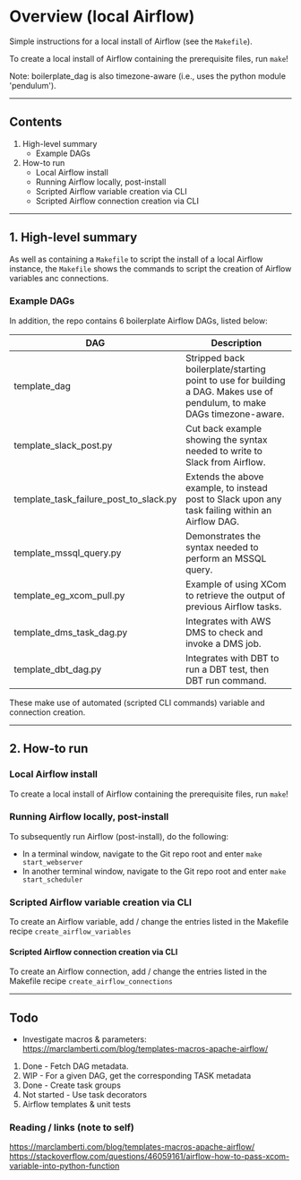 # Overview (local Airflow)

Simple instructions for a local install of Airflow (see the `Makefile`).

To create a local install of Airflow containing the prerequisite files, run `make`!

Note: boilerplate_dag is also timezone-aware (i.e., uses the python module 'pendulum').

---

## Contents

1. High-level summary
    * Example DAGs
2. How-to run
    * Local Airflow install
    * Running Airflow locally, post-install
    * Scripted Airflow variable creation via CLI
    * Scripted Airflow connection creation via CLI

---

## 1. High-level summary

As well as containing a `Makefile` to script the install of a local Airflow instance, the `Makefile` shows the commands to script the creation of Airflow variables anc connections.

### Example DAGs

In addition, the repo contains 6 boilerplate Airflow DAGs, listed below:

| DAG | Description                  |
| -------| -----------------------------|
| template_dag | Stripped back boilerplate/starting point to use for building a DAG. Makes use of pendulum, to make DAGs timezone-aware. |
| template_slack_post.py | Cut back example showing the syntax needed to write to Slack from Airflow. |
| template_task_failure_post_to_slack.py | Extends the above example, to instead post to Slack upon any task failing within an Airflow DAG. |
| template_mssql_query.py | Demonstrates the syntax needed to perform an MSSQL query. |
| template_eg_xcom_pull.py | Example of using XCom to retrieve the output of previous Airflow tasks. |
| template_dms_task_dag.py | Integrates with AWS DMS to check and invoke a DMS job. |
| template_dbt_dag.py | Integrates with DBT to run a DBT test, then DBT run command. |

These make use of automated (scripted CLI commands) variable and connection creation.

---

## 2. How-to run

### Local Airflow install

To create a local install of Airflow containing the prerequisite files, run `make`!

### Running Airflow locally, post-install

To subsequently run Airflow (post-install), do the following:

* In a terminal window, navigate to the Git repo root and enter `make start_webserver`
* In another terminal window, navigate to the Git repo root and enter `make start_scheduler`

### Scripted Airflow variable creation via CLI

To create an Airflow variable, add / change the entries listed in the Makefile recipe `create_airflow_variables`

#### Scripted Airflow connection creation via CLI

To create an Airflow connection, add / change the entries listed in the Makefile recipe `create_airflow_connections`

---

## Todo

* Investigate macros & parameters: https://marclamberti.com/blog/templates-macros-apache-airflow/

1. Done - Fetch DAG metadata.
2. WIP - For a given DAG, get the corresponding TASK metadata
3. Done - Create task groups
4. Not started - Use task decorators
5. Airflow templates & unit tests

### Reading / links (note to self)

https://marclamberti.com/blog/templates-macros-apache-airflow/
https://stackoverflow.com/questions/46059161/airflow-how-to-pass-xcom-variable-into-python-function
